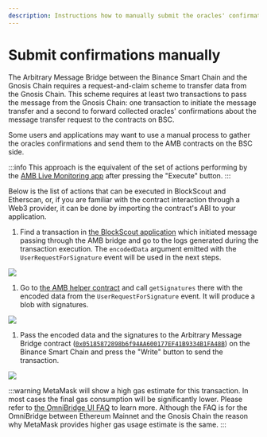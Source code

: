 ```yaml
---
description: Instructions how to manually submit the oracles' confirmation to the BSC side
---
```


# Submit confirmations manually

The Arbitrary Message Bridge between the Binance Smart Chain and the Gnosis Chain requires a request-and-claim scheme to transfer data from the Gnosis Chain. This scheme requires at least two transactions to pass the message from the Gnosis Chain: one transaction to initiate the message transfer and a second to forward collected oracles' confirmations about the message transfer request to the contracts on BSC.

Some users and applications may want to use a manual process to gather the oracles confirmations and send them to the AMB contracts on the BSC side.

:::info
This approach is the equivalent of the set of actions performing by the [AMB Live Monitoring app](https://alm-bsc-xdai.herokuapp.com) after pressing the "Execute" button.
:::

Below is the list of actions that can be executed in BlockScout and Etherscan, or, if you are familiar with the contract interaction through a Web3 provider, it can be done by importing the contract's ABI to your application.

1. Find a transaction in [the BlockScout application](https://blockscout.com/xdai/mainnet)  which initiated message passing through the AMB bridge and go to the logs generated during the transaction execution. The `encodedData` argument emitted with the `UserRequestForSignature` event will be used in the next steps.

![](</img/bridges/image-119.png>)

1. Go to [the AMB helper contract](https://blockscout.com/xdai/mainnet/address/0x68C69307a0975D2636fA9772c7633204648788A8/read-contract) and call `getSignatures` there with the encoded data from the `UserRequestForSignature` event. It will produce a blob with signatures.

![](</img/bridges/image-120.png>)

1. Pass the encoded data and the signatures to the Arbitrary Message Bridge contract ([`0x05185872898b6f94AA600177EF41B9334B1FA48B`](https://bscscan.com/address/0x05185872898b6f94AA600177EF41B9334B1FA48B#writeProxyContract)) on the Binance Smart Chain and press the "Write" button to send the transaction.

![](</img/bridges/image-121.png>)

:::warning
MetaMask will show a high gas estimate for this transaction. In most cases the final gas consumption will be significantly lower. Please refer to [the OmniBridge UI FAQ](https://www.xdaichain.com/about-xdai/faqs/bridges-xdai-bridge-and-omnibridge#metamask-is-showing-very-high-fees-to-claim-a-transaction-on-ethereum-tokens-bridged-from-xdai-to-ethereum-is-this-estimate-accurate) to learn more. Although the FAQ is for the OmniBridge between Ethereum Mainnet and the Gnosis Chain the reason why MetaMask provides higher gas usage estimate is the same.
:::
